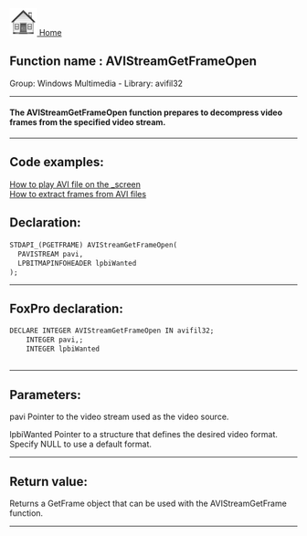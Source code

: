 [<img src="../../images/home.png"> Home ](https://github.com/VFPX/Win32API)  

## Function name : AVIStreamGetFrameOpen
Group: Windows Multimedia - Library: avifil32    
***  


#### The AVIStreamGetFrameOpen function prepares to decompress video frames from the specified video stream.
***  


## Code examples:
[How to play AVI file on the _screen](../../samples/sample_430.md)  
[How to extract frames from AVI files](../../samples/sample_484.md)  

## Declaration:
```foxpro  
STDAPI_(PGETFRAME) AVIStreamGetFrameOpen(
  PAVISTREAM pavi,
  LPBITMAPINFOHEADER lpbiWanted
);  
```  
***  


## FoxPro declaration:
```foxpro  
DECLARE INTEGER AVIStreamGetFrameOpen IN avifil32;
	INTEGER pavi,;
	INTEGER lpbiWanted
  
```  
***  


## Parameters:
pavi
Pointer to the video stream used as the video source.

lpbiWanted
Pointer to a structure that defines the desired video format. Specify NULL to use a default format.
  
***  


## Return value:
Returns a GetFrame object that can be used with the AVIStreamGetFrame function.  
***  

